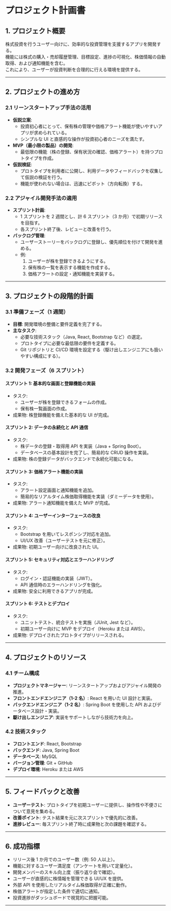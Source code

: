 # プロジェクト計画書

## 1. プロジェクト概要

株式投資を行うユーザー向けに、効率的な投資管理を支援するアプリを開発する。  
 機能には株式の購入・売却履歴管理、目標設定、進捗の可視化、株価情報の自動取得、および通知機能を含む。  
 これにより、ユーザーが投資判断を合理的に行える環境を提供する。

---

## 2. プロジェクトの進め方

### 2.1 リーンスタートアップ手法の活用

- **仮説立案**:
  - 投資初心者にとって、保有株の管理や価格アラート機能が使いやすいアプリが求められている。
  - シンプルな UI と直感的な操作が投資初心者のニーズを満たす。
- **MVP（最小限の製品）の開発**:
  - 最低限の機能（株の登録、保有状況の確認、価格アラート）を持つプロトタイプを作成。
- **仮説検証**:
  - プロトタイプを利用者に公開し、利用データやフィードバックを収集して仮説の検証を行う。
  - 機能が使われない場合は、迅速にピボット（方向転換）する。

### 2.2 アジャイル開発手法の適用

- **スプリント計画**:
  - 1 スプリントを 2 週間とし、計 6 スプリント（3 か月）で初期リリースを目指す。
  - 各スプリント終了後、レビューと改善を行う。
- **バックログ管理**:
  - ユーザーストーリーをバックログに登録し、優先順位を付けて開発を進める。
  - 例:
    1. ユーザーが株を登録できるようにする。
    2. 保有株の一覧を表示する機能を作成する。
    3. 価格アラートの設定・通知機能を実装する。

---

## 3. プロジェクトの段階的計画

### 3.1 準備フェーズ（1 週間）

- **目標**: 開発環境の整備と要件定義を完了する。
- **主なタスク**:
  - 必要な技術スタック（Java, React, Bootstrap など）の選定。
  - プロトタイプに必要な最低限の要件を定義する。
  - Git リポジトリと CI/CD 環境を設定する（駆け出しエンジニアにも扱いやすい構成にする）。

### 3.2 開発フェーズ（6 スプリント）

#### スプリント 1: 基本的な画面と登録機能の実装

- タスク:
  - ユーザーが株を登録できるフォームの作成。
  - 保有株一覧画面の作成。
- 成果物: 株登録機能を備えた基本的な UI が完成。

#### スプリント 2: データの永続化と API 通信

- タスク:
  - 株データの登録・取得用 API を実装（Java + Spring Boot）。
  - データベースの基本設計を完了し、簡易的な CRUD 操作を実装。
- 成果物: 株の登録データがバックエンドで永続化可能になる。

#### スプリント 3: 価格アラート機能の実装

- タスク:
  - アラート設定画面と通知機能を追加。
  - 簡易的なリアルタイム株価取得機能を実装（ダミーデータを使用）。
- 成果物: アラート通知機能を備えた MVP が完成。

#### スプリント 4: ユーザーインターフェースの改良

- タスク:
  - Bootstrap を用いてレスポンシブ対応を追加。
  - UI/UX 改善（ユーザーテストを元に修正）。
- 成果物: 初期ユーザー向けに改良された UI。

#### スプリント 5: セキュリティ対応とエラーハンドリング

- タスク:
  - ログイン・認証機能の実装（JWT）。
  - API 通信時のエラーハンドリングを強化。
- 成果物: 安全に利用できるアプリが完成。

#### スプリント 6: テストとデプロイ

- タスク:
  - ユニットテスト、統合テストを実施（JUnit, Jest など）。
  - 初期ユーザー向けに MVP をデプロイ（Heroku または AWS）。
- 成果物: デプロイされたプロトタイプがリリースされる。

---

## 4. プロジェクトのリソース

### 4.1 チーム構成

- **プロジェクトマネージャー**: リーンスタートアップおよびアジャイル開発の推進。
- **フロントエンドエンジニア（1-2 名）**: React を用いた UI 設計と実装。
- **バックエンドエンジニア（1-2 名）**: Spring Boot を使用した API およびデータベース設計・実装。
- **駆け出しエンジニア**: 実装をサポートしながら技術力を向上。

### 4.2 技術スタック

- **フロントエンド**: React, Bootstrap
- **バックエンド**: Java, Spring Boot
- **データベース**: MySQL
- **バージョン管理**: Git + GitHub
- **デプロイ環境**: Heroku または AWS

---

## 5. フィードバックと改善

- **ユーザーテスト**: プロトタイプを初期ユーザーに提供し、操作性や不便さについて意見を集める。
- **改善ポイント**: テスト結果を元に次スプリントで優先的に改善。
- **進捗レビュー**: 毎スプリント終了時に成果物と次の課題を確認する。

---

## 6. 成功指標

- リリース後 1 か月でのユーザー数（例: 50 人以上）。
- 機能に対するユーザー満足度（アンケートを用いて定量化）。
- 開発メンバーのスキル向上度（振り返り会で確認）。
- ユーザーが直感的に株情報を管理できる UI/UX を提供。
- 外部 API を使用したリアルタイム株価取得が正確に動作。
- 株価アラートが指定した条件で適切に通知。
- 投資進捗がダッシュボードで視覚的に把握可能。

---

